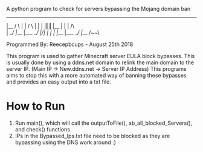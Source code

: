 A python program to check for servers bypassing the Mojang domain ban

 ___  __             __       ___       ___  ___                
|__  /  \ |    |    /  \ |  |  |  |__| |__  |__  |  | |     /\  
|    \__/ |___ |___ \__/ |/\|  |  |  | |___ |___ \__/ |___ /~~\ 
                                                                

 Programmed By: Reecepbcups - August 25th 2018


 This program is used to gather Minecraft server EULA block bypasses.
 This is usually done by using a ddns.net domain to relink the main domain to the server IP. (Main IP -> New.ddns.net -> Server IP Address)
 This programs aims to stop this with a more automated way of banning these bypasses and provides an easy output into a txt file.

# How to Run ###
1. Run main(), which will call the outputToFile(), ab_all_blocked_Servers(), and check() functions
2. IPs in the Bypassed_Ips.txt file need to be blocked as they are bypassing using the DNS work around :)

